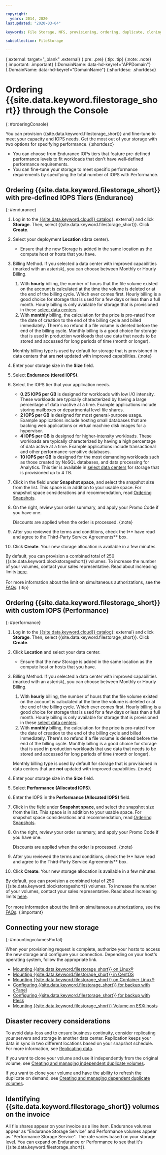 ```yaml
---

copyright:
  years: 2014, 2020
lastupdated: "2020-03-04"

keywords: File Storage, NFS, provisioning, ordering, duplicate, cloning, replication

subcollection: FileStorage

---
```

{:external: target="_blank" .external}
{:pre: .pre}
{:tip: .tip}
{:note: .note}
{:important: .important}
{:DomainName: data-hd-keyref="APPDomain"}
{:DomainName: data-hd-keyref="DomainName"}
{:shortdesc: .shortdesc}


# Ordering {{site.data.keyword.filestorage_short}} through the Console
{: #orderingConsole}

You can provision {{site.data.keyword.filestorage_short}} and fine-tune to meet your capacity and IOPS needs. Get the most out of your storage with two options for specifying performance.
{:shortdesc}

- You can choose from Endurance IOPs tiers that feature pre-defined performance levels to fit workloads that don't have well-defined performance requirements.
- You can fine-tune your storage to meet specific performance requirements by specifying the total number of IOPS with Performance.

## Ordering {{site.data.keyword.filestorage_short}} with pre-defined IOPS Tiers (Endurance)
{: #endurance}

1. Log in to the [{{site.data.keyword.cloud}} catalog](https://{DomainName}/catalog){: external} and click **Storage**. Then, select {{site.data.keyword.filestorage_short}}. Click **Create**.
2. Select your deployment **Location** (data center).
   - Ensure that the new Storage is added in the same location as the compute host or hosts that you have.
3. Billing Method. If you selected a data center with improved capabilities (marked with an asterisk), you can choose between Monthly or Hourly Billing.
     1. With **hourly** billing, the number of hours that the file volume existed on the account is calculated at the time the volume is deleted or at the end of the billing cycle. Which ever comes first. Hourly billing is a good choice for storage that is used for a few days or less than a full month. Hourly billing is only available for storage that is provisioned in these [select data centers](/docs/FileStorage?topic=FileStorage-selectDC).
     2. With **monthly** billing, the calculation for the price is pro-rated from the date of creation to the end of the billing cycle and billed immediately. There's no refund if a file volume is deleted before the end of the billing cycle. Monthly billing is a good choice for storage that is used in production workloads that use data that needs to be stored and accessed for long periods of time (month or longer).

     Monthly billing type is used by default for storage that is provisioned in data centers that are **not** updated with improved capabilities.
     {:note}
4. Enter your storage size in the **Size** field.
5. Select **Endurance (tiered IOPS)**.
6. Select the IOPS tier that your application needs.
    - **0.25 IOPS per GB** is designed for workloads with low I/O intensity. These workloads are typically characterized by having a large percentage of data inactive at a time. Example applications include storing mailboxes or departmental level file shares.
    - **2 IOPS per GB** is designed for most general-purpose usage. Example applications include hosting small databases that are backing web applications or virtual machine disk images for a hypervisor.
    - **4 IOPS per GB** is designed for higher-intensity workloads. These workloads are typically characterized by having a high percentage of data active at a time. Example applications include transactional and other performance-sensitive databases.
    - **10 IOPS per GB** is designed for the most demanding workloads such as those created by NoSQL databases, and data processing for Analytics. This tier is available in [select data centers](/docs/FileStorage?topic=FileStorage-selectDC) for storage that is provisioned up to 4 TB.
7. Click in the field under **Snapshot space**, and select the snapshot size from the list. This space is in addition to your usable space. For snapshot space considerations and recommendation, read [Ordering Snapshots](/docs/FileStorage?topic=FileStorage-ordering-snapshots).
8. On the right, review your order summary, and apply your Promo Code if you have one.

   Discounts are applied when the order is processed.
   {:note}
9. After you reviewed the terms and conditions, check the I** have read and agree to the Third-Party Service Agreements** box.
10. Click **Create**. Your new storage allocation is available in a few minutes.

By default, you can provision a combined total of 250 {{site.data.keyword.blockstorageshort}} volumes. To increase the number of your volumes, contact your sales representative. Read about increasing limits [here](/docs/FileStorage?topic=FileStorage-managinglimits).<br/><br/>For more information about the limit on simultaneous authorizations, see the [FAQs](/docs/FileStorage?topic=FileStorage-file-storage-faqs#authlimit).
{:tip}

## Ordering {{site.data.keyword.filestorage_short}} with custom IOPS (Performance)
{: #performance}

1. Log in to the [{{site.data.keyword.cloud}} catalog](https://{DomainName}/catalog){: external} and click **Storage**. Then, select {{site.data.keyword.filestorage_short}}. Click **Create**.
2. Click **Location** and select your data center.
   - Ensure that the new Storage is added in the same location as the compute host or hosts that you have.
3. Billing Method. If you selected a data center with improved capabilities (marked with an asterisk), you can choose between Monthly or Hourly Billing.
     1. With **hourly** billing, the number of hours that the file volume existed on the account is calculated at the time the volume is deleted or at the end of the billing cycle. Which ever comes first. Hourly billing is a good choice for storage that is used for a few days or less than a full month. Hourly billing is only available for storage that is provisioned in these [select data centers](/docs/FileStorage?topic=FileStorage-selectDC).
     2. With **monthly** billing, the calculation for the price is pro-rated from the date of creation to the end of the billing cycle and billed immediately. There's no refund if a file volume is deleted before the end of the billing cycle. Monthly billing is a good choice for storage that is used in production workloads that use data that needs to be stored and accessed for long periods of time (month or longer).

     Monthly billing type is used by default for storage that is provisioned in data centers that are **not** updated with improved capabilities.
     {:note}
4. Enter your storage size in the **Size** field.
5. Select **Performance (Allocated IOPS)**.
6. Enter the IOPS in the **Performance (Allocated IOPS)** field.
7. Click in the field under **Snapshot space**, and select the snapshot size from the list. This space is in addition to your usable space. For snapshot space considerations and recommendation, read [Ordering Snapshots](/docs/FileStorage?topic=FileStorage-ordering-snapshots).
8. On the right, review your order summary, and apply your Promo Code if you have one.

   Discounts are applied when the order is processed.
   {:note}
9. After you reviewed the terms and conditions, check the I** have read and agree to the Third-Party Service Agreements** box.
10. Click **Create**. Your new storage allocation is available in a few minutes.

By default, you can provision a combined total of 250 {{site.data.keyword.blockstorageshort}} volumes. To increase the number of your volumes, contact your sales representative. Read about increasing limits [here](/docs/FileStorage?topic=FileStorage-managinglimits).<br/><br/>For more information about the limit on simultaneous authorizations, see the [FAQs](/docs/FileStorage?topic=FileStorage-file-storage-faqs#authlimit).
{:important}


## Connecting your new storage
{: #mountingvolumesPortal}

When your provisioning request is complete, authorize your hosts to access the new storage and configure your connection. Depending on your host's operating system, follow the appropriate link.
- [Mounting {{site.data.keyword.filestorage_short}} on Linux&reg;](/docs/FileStorage?topic=FileStorage-mountingLinux)
- [Mounting {{site.data.keyword.filestorage_short}} in CentOS](/docs/FileStorage?topic=FileStorage-mountingCentOS)
- [Mounting {{site.data.keyword.filestorage_short}} on Container Linux&reg;](/docs/FileStorage?topic=FileStorage-mountingCoreOS)
- [Configuring {{site.data.keyword.filestorage_short}} for backup with cPanel](/docs/FileStorage?topic=FileStorage-cPanelBackups)
- [Configuring {{site.data.keyword.filestorage_short}} for backup with Plesk](/docs/FileStorage?topic=FileStorage-PleskBackup)
- [Mounting {{site.data.keyword.filestorage_short}} Volume on ESXi hosts](/docs/FileStorage?topic=FileStorage-architectureguide)

## Disaster recovery considerations

To avoid data-loss and to ensure business continuity, consider replicating your servers and storage in another data center. Replication keeps your data in sync in two different locations based on your snapshot schedule. For more information, see [Replicating data](/docs/FileStorage?topic=FileStorage-replication).

If you want to clone your volume and use it independently from the original volume, see [Creating and managing independent duplicate volumes](/docs/FileStorage?topic=FileStorage-duplicatevolume).

If you want to clone your volume and have the ability to refresh the duplicate on demand, see [Creating and managing dependent duplicate volumes](/docs/FileStorage?topic=FileStorage-dependentduplicate).

## Identifying {{site.data.keyword.filestorage_short}} volumes on the invoice

All file shares appear on your invoice as a line item. Endurance volumes appear as “Endurance Storage Service” and Performance volumes appear as "Performance Storage Service". The rate varies based on your storage level. You can expand on Endurance or Performance to see that it's {{site.data.keyword.filestorage_short}}.

